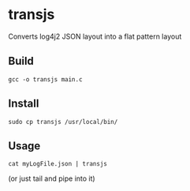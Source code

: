 # transjs

Converts log4j2 JSON layout into a flat pattern layout

## Build
`gcc -o transjs main.c`

## Install
`sudo cp transjs /usr/local/bin/`

## Usage
`cat myLogFile.json | transjs`

(or just tail and pipe into it)
